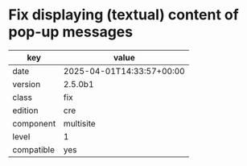 [//]: # (werk v2)
# Fix displaying (textual) content of pop-up messages

key        | value
---------- | ---
date       | 2025-04-01T14:33:57+00:00
version    | 2.5.0b1
class      | fix
edition    | cre
component  | multisite
level      | 1
compatible | yes


